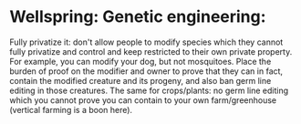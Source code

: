 # Wellspring: Genetic engineering:

Fully privatize it: don't allow people to modify species which they cannot fully privatize and control and keep restricted to their own private property. For example, you can modify your dog, but not mosquitoes. Place the burden of proof on the modifier and owner to prove that they can in fact, contain the modified creature and its progeny, and also ban germ line editing in those creatures.
The same for crops/plants: no germ line editing which you cannot prove you can contain to your own farm/greenhouse (vertical farming is a boon here).

